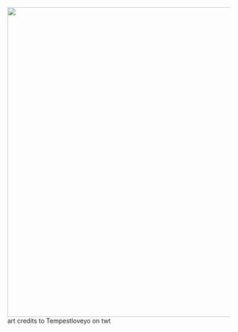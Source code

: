   <img src="https://files.catbox.moe/50fnvx.png" width="700" height="700"> 
art credits to Tempestloveyo on twt
